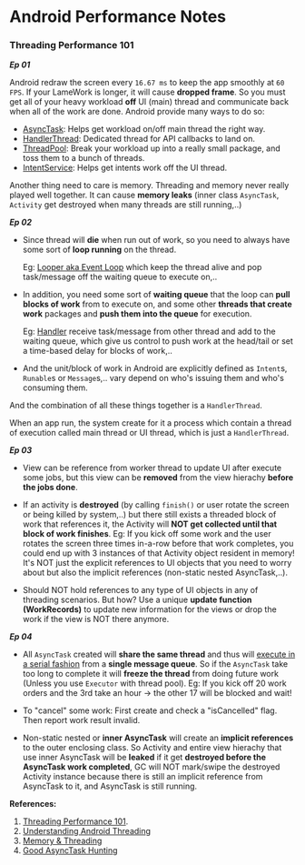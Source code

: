 # Android Performance Notes

### Threading Performance 101

***Ep 01***

Android redraw the screen every `16.67 ms` to keep the app smoothly at `60 FPS`. If your LameWork is longer, it will cause **dropped frame**. So you must get all of your heavy workload **off** UI (main) thread and communicate back when all of the work are done. Android provide many ways to do so:

* [AsyncTask](https://developer.android.com/reference/android/os/AsyncTask.html): Helps get workload on/off main thread the right way.
* [HandlerThread](https://developer.android.com/reference/android/os/HandlerThread.html): Dedicated thread for API callbacks to land on.
* [ThreadPool](https://developer.android.com/training/multiple-threads/run-code.html): Break your workload up into a really small package, and toss them to a bunch of threads.
* [IntentService](https://developer.android.com/reference/android/app/IntentService.html): Helps get intents work off the UI thread.

Another thing need to care is memory. Threading and memory never really played well together. It can cause **memory leaks** (inner class `AsyncTask`, `Activity` get destroyed when many threads are still running,..)

***Ep 02***

* Since thread will **die** when run out of work, so you need to always have some sort of **loop running** on the thread.
  
  Eg: [Looper aka Event Loop](https://developer.android.com/reference/android/os/Looper.html) which keep the thread alive and pop task/message off the waiting queue to execute on,..

* In addition, you need some sort of **waiting queue** that the loop can **pull blocks of work** from to execute on, and some other **threads that create work** packages and **push them into the queue** for execution.
  
  Eg: [Handler](https://developer.android.com/reference/android/os/Handler.html) receive task/message from other thread and add to the waiting queue, which give us control to push work at the head/tail or set a time-based delay for blocks of work,..

* And the unit/block of work in Android are explicitly defined as `Intent`s, `Runable`s or `Message`s,.. vary depend on who's issuing them and who's consuming them.

And the combination of all these things together is a `HandlerThread`.

When an app run, the system create for it a process which contain a thread of execution called main thread or UI thread, which is just a `HandlerThread`.

***Ep 03***

* View can be reference from worker thread to update UI after execute some jobs, but this view can be **removed** from the view hierachy **before the jobs done**.

* If an activity is **destroyed** (by calling `finish()` or user rotate the screen or being killed by system,..) but there still exists a threaded block of work that references it, the Activity will **NOT get collected until that block of work finishes**.
  Eg: If you kick off some work and the user rotates the screen three times in-a-row before that work completes, you could end up with 3 instances of that Activity object resident in memory!
  It's NOT just the explicit references to UI objects that you need to worry about but also the implicit references (non-static nested AsyncTask,..).

* Should NOT hold references to any type of UI objects in any of threading scenarios. But how? Use a unique **update function (WorkRecords)** to update new information for the views or drop the work if the view is NOT there anymore.

***Ep 04***

* All `AsyncTask` created will **share the same thread** and thus will [execute in a serial fashion](https://stackoverflow.com/questions/18661288/android-two-asynctasks-serially-or-parallel-execution-the-second-is-freezing) from a **single message queue**. So if the `AsyncTask` take too long to complete it will **freeze the thread** from doing future work (Unless you use `Executor` with thread pool).
  Eg: If you kick off 20 work orders and the 3rd take an hour -> the other 17 will be blocked and wait!

* To "cancel" some work: First create and check a "isCancelled" flag. Then report work result invalid.

* Non-static nested or **inner AsyncTask** will create an **implicit references** to the outer enclosing class. So Activity and entire view hierachy that use inner AsyncTask will be **leaked** if it get **destroyed before the AsyncTask work completed**, GC will NOT mark/swipe the destroyed Activity instance because there is still an implicit reference from AsyncTask to it, and AsyncTask is still running.

**References:**
1. [Threading Performance 101](https://www.youtube.com/watch?v=qk5F6Bxqhr4).
2. [Understanding Android Threading](https://www.youtube.com/watch?v=0Z5MZ0jL2BM)
3. [Memory & Threading](https://www.youtube.com/watch?v=tBHPmQQNiS8)
4. [Good AsyncTask Hunting](https://www.youtube.com/watch?v=jtlRNNhane0)